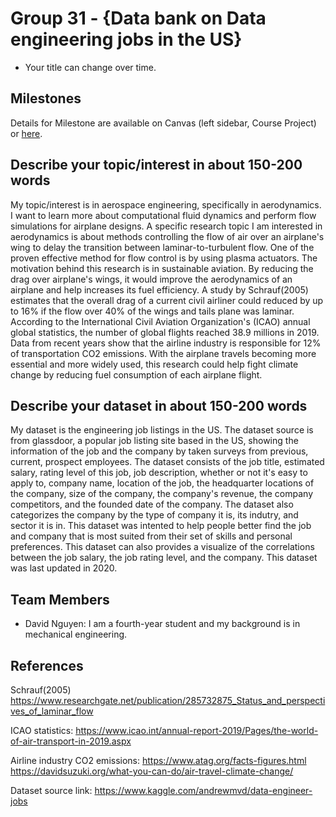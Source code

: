 # Group 31 - {Data bank on Data engineering jobs in the US}

- Your title can change over time.

## Milestones

Details for Milestone are available on Canvas (left sidebar, Course Project) or [here](https://firas.moosvi.com/courses/data301/project/milestone01.html).

## Describe your topic/interest in about 150-200 words

My topic/interest is in aerospace engineering, specifically in aerodynamics. 
I want to learn more about computational fluid dynamics and perform flow simulations for airplane designs.
A specific research topic I am interested in aerodynamics is about methods controlling the flow of air over an airplane's wing
to delay the transition between laminar-to-turbulent flow. One of the proven effective method for flow control is by using plasma actuators.
The motivation behind this research is in sustainable aviation. By reducing the drag over airplane's wings, it would improve the aerodynamics of an airplane and help increases its fuel efficiency.
A study by Schrauf(2005) estimates that the overall drag of a current civil airliner could reduced by up to 16% if the flow over 40% of the wings and tails plane was laminar. 
According to the International Civil Aviation Organization's (ICAO) annual global statistics, the number of global flights reached 38.9 millions in 2019.
Data from recent years show that the airline industry is responsible for 12% of transportation CO2 emissions.
With the airplane travels becoming more essential and more widely used, this research could help fight climate change by reducing fuel consumption of each airplane flight.

## Describe your dataset in about 150-200 words

My dataset is the engineering job listings in the US. The dataset source is from glassdoor, a popular job listing site based in the US, 
showing the information of the job and the company by taken surveys from previous, current, prospect employees.
The dataset consists of the job title, estimated salary, rating level of this job, job description, whether or not it's easy to apply to, company name, location of the job, 
the headquarter locations of the company, size of the company, the company's revenue, the company competitors, and the founded date of the company. 
The dataset also categorizes the company by the type of company it is, its indutry, and sector it is in. 
This dataset was intented to help people better find the job and company that is most suited from their set of skills and personal preferences.
This dataset can also provides a visualize of the correlations between the job salary, the job rating level, and the company.
This dataset was last updated in 2020. 


## Team Members

- David Nguyen: I am a fourth-year student and my background is in mechanical engineering.

## References

Schrauf(2005)
https://www.researchgate.net/publication/285732875_Status_and_perspectives_of_laminar_flow

ICAO statistics:
https://www.icao.int/annual-report-2019/Pages/the-world-of-air-transport-in-2019.aspx

Airline industry CO2 emissions:
https://www.atag.org/facts-figures.html
https://davidsuzuki.org/what-you-can-do/air-travel-climate-change/

Dataset source link:
https://www.kaggle.com/andrewmvd/data-engineer-jobs


